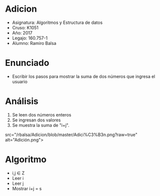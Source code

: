 # Adicion

* Asignatura: Algoritmos y Estructura de datos
* Cruso: K1051
* Año: 2017
* Legajo: 160.757-1
* Alumno: Ramiro Balsa

# Enunciado

* Escribir los pasos para mostrar la suma de dos números que ingresa el usuario

# Análisis

1. Se leen dos números enteros
2. Se ingresan dos valores
3. Se muestra la suma de "i+j".

 src="/rbalsa/Adicion/blob/master/Adici%C3%B3n.png?raw=true" alt="Adición.png">


# Algoritmo 

* i,j ∈ Z
* Leer i
* Leer j
* Mostrar i+j = s








